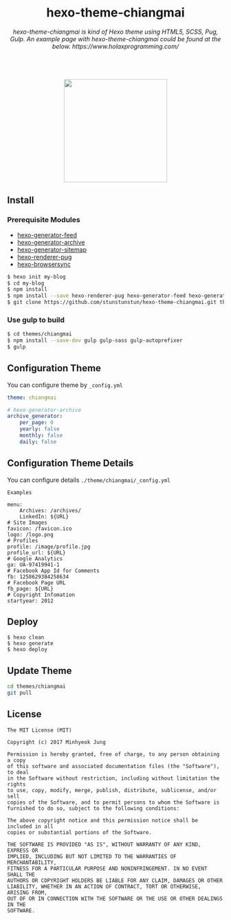 
<h1 align="center">
  hexo-theme-chiangmai
</h1>

<div align="center">
  <em>hexo-theme-chiangmai is kind of Hexo theme using HTML5, SCSS, Pug, Gulp. An example page with hexo-theme-chiangmai could be found at the below.</em>
  <em>https://www.holaxprogramming.com/</em>
</div>

<br>
<br>
<br>
<br>

<div align="center">
  <img src='http://www.chiangmaijointour.com/upload/logo.JPG' height='240'/>
</div>

## Install

### Prerequisite Modules

- [hexo-generator-feed](https://github.com/hexojs/hexo-generator-feed)
- [hexo-generator-archive](https://github.com/hexojs/hexo-generator-archive)
- [hexo-generator-sitemap](https://github.com/hexojs/hexo-generator-sitemap)
- [hexo-renderer-pug](https://github.com/maxknee/hexo-render-pug)
- [hexo-browsersync](https://github.com/hexojs/hexo-browsersync)

``` bash
$ hexo init my-blog
$ cd my-blog
$ npm install
$ npm install --save hexo-renderer-pug hexo-generator-feed hexo-generator-sitemap hexo-browsersync hexo-generator-archive
$ git clone https://github.com/stunstunstun/hexo-theme-chiangmai.git themes/chiangmai
```

### Use gulp to build

``` bash
$ cd themes/chiangmai
$ npm install --save-dev gulp gulp-sass gulp-autoprefixer
$ gulp
```

## Configuration Theme

You can configure theme by `_config.yml`

```yaml
theme: chiangmai

# hexo-generator-archive
archive_generator:
    per_page: 0
    yearly: false
    monthly: false
    daily: false
```

## Configuration Theme Details

You can configure details `./theme/chiangmai/_config.yml`

`Examples`

```
menu:
    Archives: /archives/
    LinkedIn: ${URL}
# Site Images
favicon: /favicon.ico
logo: /logo.png
# Profiles
profile: /image/profile.jpg
profile_url: ${URL}
# Google Analytics
ga: UA-97419941-1
# Facebook App Id for Comments
fb: 1258629384258634
# Facebook Page URL
fb_page: ${URL}
# Copyright Infomation
startyear: 2012
```

## Deploy

```shell
$ hexo clean
$ hexo generate
$ hexo deploy
```

## Update Theme

``` bash
cd themes/chiangmai
git pull
```

## License

```
The MIT License (MIT)

Copyright (c) 2017 Minhyeok Jung

Permission is hereby granted, free of charge, to any person obtaining a copy
of this software and associated documentation files (the "Software"), to deal
in the Software without restriction, including without limitation the rights
to use, copy, modify, merge, publish, distribute, sublicense, and/or sell
copies of the Software, and to permit persons to whom the Software is
furnished to do so, subject to the following conditions:

The above copyright notice and this permission notice shall be included in all
copies or substantial portions of the Software.

THE SOFTWARE IS PROVIDED "AS IS", WITHOUT WARRANTY OF ANY KIND, EXPRESS OR
IMPLIED, INCLUDING BUT NOT LIMITED TO THE WARRANTIES OF MERCHANTABILITY,
FITNESS FOR A PARTICULAR PURPOSE AND NONINFRINGEMENT. IN NO EVENT SHALL THE
AUTHORS OR COPYRIGHT HOLDERS BE LIABLE FOR ANY CLAIM, DAMAGES OR OTHER
LIABILITY, WHETHER IN AN ACTION OF CONTRACT, TORT OR OTHERWISE, ARISING FROM,
OUT OF OR IN CONNECTION WITH THE SOFTWARE OR THE USE OR OTHER DEALINGS IN THE
SOFTWARE.
```
